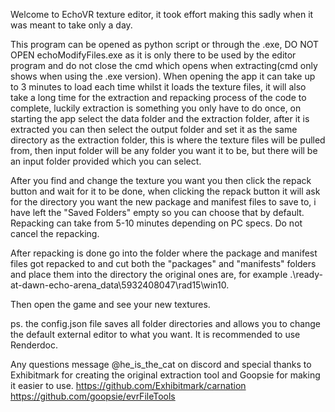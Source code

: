 Welcome to EchoVR texture editor, it took effort making this sadly when it was meant to take only a day.

This program can be opened as python script or through the .exe, DO NOT OPEN echoModifyFiles.exe as it is only there to be used by the editor program and do not close the cmd which opens when extracting(cmd only shows when using the .exe version).
When opening the app it can take up to 3 minutes to load each time whilst it loads the texture files, it will also take a long time for the extraction and repacking process of the code to complete, luckily extraction is something you only have to do once, on starting the app select the data folder and the extraction folder, after it is extracted you can then select the output folder and set it as the same directory as the extraction folder, this is where the texture files will be pulled from, then input folder will be any folder you want it to be, but there will be an input folder provided which you can select.

After you find and change the texture you want you then click the repack button and wait for it to be done, when clicking the repack button it will ask for the directory you want the new package and manifest files to save to, i have left the "Saved Folders" empty so you can choose that by default. Repacking can take from 5-10 minutes depending on PC specs. Do not cancel the repacking.

After repacking is done go into the folder where the package and manifest files got repacked to and cut both the "packages" and "manifests" folders and place them into the directory the original ones are, for example .\ready-at-dawn-echo-arena\_data\5932408047\rad15\win10.

Then open the game and see your new textures.

ps. the config.json file saves all folder directories and allows you to change the default external editor to what you want. It is recommended to use Renderdoc.

Any questions message @he_is_the_cat on discord and special thanks to Exhibitmark for creating the original extraction tool and Goopsie for making it easier to use.
https://github.com/Exhibitmark/carnation
https://github.com/goopsie/evrFileTools
